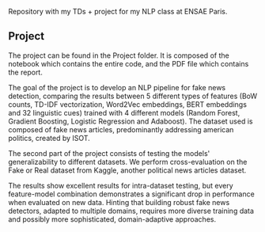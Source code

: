 Repository with my TDs + project for my NLP class at ENSAE Paris.

Project
-----
The project can be found in the Project folder. It is composed of the notebook which contains the entire code, and the PDF file which contains the report.

The goal of the project is to develop an NLP pipeline for fake news detection, comparing the results between 5 different types of features (BoW counts, TD-IDF vectorization, Word2Vec embeddings, BERT embeddings and 32 linguistic cues) trained with 4 different models (Random Forest, Gradient Boosting, Logistic Regression and Adaboost). The dataset used is composed of fake news articles, predominantly addressing american politics, created by ISOT.

The second part of the project consists of testing the models' generalizability to different datasets. We perform cross-evaluation on the Fake or Real dataset from Kaggle, another political news articles dataset.

The results show excellent results for intra-dataset testing, but every feature-model combination demonstrates a significant drop in performance when evaluated on new data. Hinting that building robust fake news detectors, adapted to multiple domains, requires more diverse training data and possibly more sophisticated, domain-adaptive approaches.
